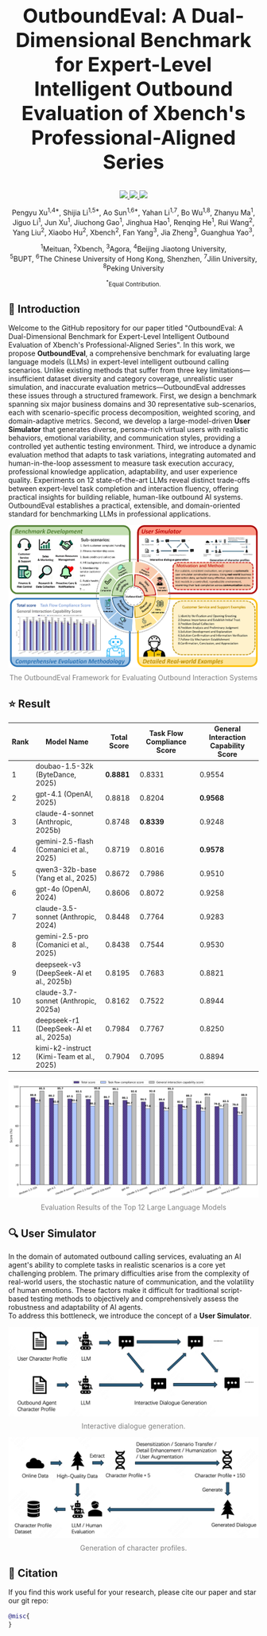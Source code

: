 <div align="center">
<h2 style="font-size: 40px;">OutboundEval: A Dual-Dimensional Benchmark for Expert-Level Intelligent Outbound Evaluation of Xbench's Professional-Aligned Series</h2>
</div>

<p align="center">
  <!-- arxiv badges -->
  <a href="https://arxiv.org/abs/">
    <img src="https://img.shields.io/badge/Paper-red?style=flat&logo=arxiv">
  </a>
  <!-- Chinese Version -->
  <a href="https://baidu.com">
    <img src="https://img.shields.io/badge/Project Page-white?style=flat&logo=google-docs">
  </a>
  <!-- Github -->
  <a href="https://github.com/">
    <img src="https://img.shields.io/badge/Code-black?style=flat&logo=github">
  </a>
</p>

<div align="center">
  <p>
    <a>Pengyu Xu</a><sup>1,4*</sup>, 
    <a>Shijia Li</a><sup>1,5*</sup>, 
    <a>Ao Sun</a><sup>1,6*</sup>,
    <a>Yahan Li</a><sup>1,7</sup>, 
    <a>Bo Wu</a><sup>1,8</sup>,
    <a>Zhanyu Ma</a><sup>1</sup>, <br>
    <a>Jiguo Li</a><sup>1</sup>,
    <a>Jun Xu</a><sup>1</sup>,
    <a>Jiuchong Gao</a><sup>1</sup>,
    <a>Jinghua Hao</a><sup>1</sup>,
    <a>Renqing He</a><sup>1</sup>,
    <a>Rui Wang</a><sup>2</sup>,
    <a>Yang Liu</a><sup>2</sup>,
    <a>Xiaobo Hu</a><sup>2</sup>,
    <a>Xbench</a><sup>2</sup>,
    <a>Fan Yang</a><sup>3</sup>,
    <a>Jia Zheng</a><sup>3</sup>,
    <a>Guanghua Yao</a><sup>3</sup>,
  </p>
  <p>
    <sup>1</sup><a>Meituan</a>, <sup>2</sup><a>Xbench</a>, <sup>3</sup><a>Agora</a>, <sup>4</sup><a>Beijing Jiaotong University</a>, <br>
    <sup>5</sup><a>BUPT</a>, <sup>6</sup><a>The Chinese University of Hong Kong, Shenzhen</a>, <sup>7</sup><a>Jilin University</a>, <sup>8</sup><a>Peking University</a>
  </p>
</div>

<div align="center"><small><sup>*</sup>Equal Contribution.</small></div>

## 🤖 Introduction
Welcome to the GitHub repository for our paper titled "OutboundEval: A Dual-Dimensional Benchmark for Expert-Level Intelligent Outbound Evaluation of Xbench's Professional-Aligned Series". 
In this work, we propose **OutboundEval**, a comprehensive benchmark for evaluating large language models (LLMs) in expert-level intelligent outbound calling scenarios. Unlike existing methods that suffer from three key limitations—insufficient dataset diversity and category coverage, unrealistic user simulation, and inaccurate evaluation metrics—OutboundEval addresses these issues through a structured framework. First, we design a benchmark spanning six major business domains and 30 representative sub-scenarios, each with scenario-specific process decomposition, weighted scoring, and domain-adaptive metrics. Second, we develop a large-model-driven **User Simulator** that generates diverse, persona-rich virtual users with realistic behaviors, emotional variability, and communication styles, providing a controlled yet authentic testing environment. Third, we introduce a dynamic evaluation method that adapts to task variations, integrating automated and human-in-the-loop assessment to measure task execution accuracy, professional knowledge application, adaptability, and user experience quality. Experiments on 12 state-of-the-art LLMs reveal distinct trade-offs between expert-level task completion and interaction fluency, offering practical insights for building reliable, human-like outbound AI systems. OutboundEval establishes a practical, extensible, and domain-oriented standard for benchmarking LLMs in professional applications.



<div align="center">
  <img src="./imgs/main.png"/>
  <p style="font-size: 14px; color: gray; margin-top: 8px;">The OutboundEval Framework for Evaluating Outbound Interaction Systems</p>
</div>


## ⭐ Result


| Rank | Model Name                          | Total Score | Task Flow Compliance Score | General Interaction Capability Score |
|------|-------------------------------------|-------------|----------------------------|--------------------------------------|
| 1    | doubao-1.5-32k (ByteDance, 2025)    | **0.8881**  | 0.8331                     | 0.9554                               |
| 2    | gpt-4.1 (OpenAI, 2025)              | 0.8818      | 0.8204                     | **0.9568**                           |
| 3    | claude-4-sonnet (Anthropic, 2025b)  | 0.8748      | **0.8339**                 | 0.9248                               |
| 4    | gemini-2.5-flash (Comanici et al., 2025) | 0.8719 | 0.8016                     | **0.9578**                           |
| 5    | qwen3-32b-base (Yang et al., 2025)  | 0.8672      | 0.7986                     | 0.9510                               |
| 6    | gpt-4o (OpenAI, 2024)               | 0.8606      | 0.8072                     | 0.9258                               |
| 7    | claude-3.5-sonnet (Anthropic, 2024) | 0.8448      | 0.7764                     | 0.9283                               |
| 8    | gemini-2.5-pro (Comanici et al., 2025) | 0.8438    | 0.7544                     | 0.9530                               |
| 9    | deepseek-v3 (DeepSeek-AI et al., 2025b) | 0.8195  | 0.7683                     | 0.8821                               |
| 10   | claude-3.7-sonnet (Anthropic, 2025a) | 0.8162     | 0.7522                     | 0.8944                               |
| 11   | deepseek-r1 (DeepSeek-AI et al., 2025a) | 0.7984   | 0.7767                     | 0.8250                               |
| 12   | kimi-k2-instruct (Kimi-Team et al., 2025) | 0.7904 | 0.7095                     | 0.8894                               |



<div align="center">
  <img src="./imgs/llm_12.jpg"/>
  <p style="font-size: 14px; color: gray; margin-top: 8px;">Evaluation Results of the Top 12 Large Language Models</p>
</div>


## 🔍️ User Simulator
In the domain of automated outbound calling services, evaluating an AI agent's ability to complete tasks in realistic scenarios is a core yet challenging problem. The primary difficulties arise from the complexity of real-world users, the stochastic nature of communication, and the volatility of human emotions. These factors make it difficult for traditional script-based testing methods to objectively and comprehensively assess the robustness and adaptability of AI agents.  
To address this bottleneck, we introduce the concept of a **User Simulator**.

<div align="center">
  <img src="./imgs/fig-dialogue-gen.png"/>
  <p style="font-size: 14px; color: gray; margin-top: 8px;">Interactive dialogue generation.</p>
</div>
<div align="center">
  <img src="./imgs/fig-user-simulator.png"/>
  <p style="font-size: 14px; color: gray; margin-top: 8px;">Generation of character profiles.</p>
</div>


## 📜 Citation
If you find this work useful for your research, please cite our paper and star our git repo:

```bibtex
@misc{
}
```

